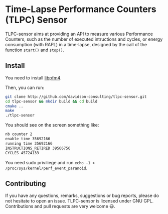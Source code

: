 # Time-Lapse Performance Counters (TLPC) Sensor

TLPC-sensor aims at providing an API to measure various Performance Counters, such as the number of executed intructions and cycles, or energy consumption (with RAPL) in a time-lapse, designed by the call of the function `start()` and `stop()`.

## Install

You need to install [libpfm4](https://github.com/gfieni/libpfm4).

Then, you can run:
```sh
git clone http://github.com/davidson-consulting/tlpc-sensor.git
cd tlpc-sensor && mkdir build && cd build
cmake ..
make
./tlpc-sensor
```

You should see on the screen something like:

```txt
nb counter 2
enable time 35692166
running time 35692166
INSTRUCTIONS_RETIRED 39566756
CYCLES 45724133
```

You need sudo priviliege and run `echo -1 > /proc/sys/kernel/perf_event_paranoid`.

## Contributing

If you have any questions, remarks, suggestions or bug reports, please do not hesitate to open an issue.
TLPC-sensor is licensed under GNU GPL.
Contributions and pull requests are very welcome :smiley:.
